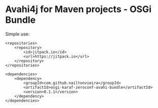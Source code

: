 # Avahi4j for Maven projects - OSGi Bundle

Simple use:

    <repositories>
        <repository>
            <id>jitpack.io</id>
            <url>https://jitpack.io</url>
        </repository>
    </repositories>

    <dependencies>
        <dependency>
            <groupId>com.github.nailtonvieira</groupId>
            <artifactId>osgi-karaf-zeroconf-avahi-bundle</artifactId>
            <version>0.1.1</version>
        </dependency>
    </dependencies>
